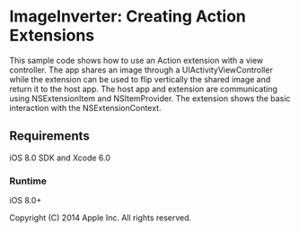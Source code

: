# ImageInverter: Creating Action Extensions

This sample code shows how to use an Action extension with a view controller. 
The app shares an image through a UIActivityViewController while the extension can be used to flip vertically the shared image and return it to the host app. 
The host app and extension are communicating using NSExtensionItem and NSItemProvider. The extension shows the basic interaction with the NSExtensionContext.

## Requirements

iOS 8.0 SDK and Xcode 6.0

### Runtime

iOS 8.0+

Copyright (C) 2014 Apple Inc. All rights reserved.
